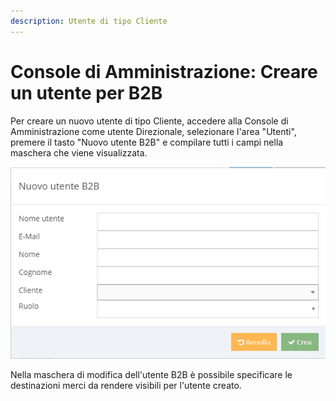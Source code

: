 ```yaml
---
description: Utente di tipo Cliente
---
```


# Console di Amministrazione: Creare un utente per B2B

Per creare un nuovo utente di tipo Cliente, accedere alla Console di Amministrazione come utente Direzionale, selezionare l'area "Utenti", premere il tasto "Nuovo utente B2B" e compilare tutti i campi nella maschera che viene visualizzata.

![](../../.gitbook/assets/image%20%2839%29.png)

Nella maschera di modifica dell'utente B2B è possibile specificare le destinazioni merci da rendere visibili per l'utente creato.

